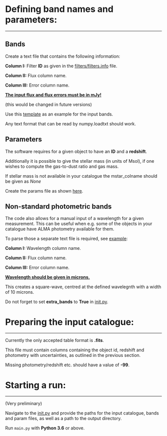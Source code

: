 # Defining band names and parameters: 
-----

## Bands

Create a text file that contains the following information:

**Column I:** Filter **ID** as given in the [filters/filters.info](https://github.com/VasilyKokorev/ctf/blob/master/filters/filters.info) file.

**Column II:** Flux column name.

**Column III:** Error column name.

**<ins>The input flux and flux errors must be in mJy!</ins>**

(this would be changed in future versions)


Use this [template](https://github.com/VasilyKokorev/stardust/blob/master/example/stellar%2Bir/example.bands) as an example for the input bands.

Any text format that can be read by numpy.loadtxt should work.


## Parameters

The software requires for a given object to have an **ID** and a **redshift**. 

Additionally it is possible to give the stellar mass (in units of Msol), if one wishes to compute the gas-to-dust ratio and gas mass.

If stellar mass is not available in your catalogue the mstar_colname should be given as *None*

Create the params file as shown [here](https://github.com/VasilyKokorev/stardust/blob/master/example/stellar%2Bir/example.param).


## Non-standard photometric bands

The code also allows for a manual input of a wavelength for a given measurement. This can be useful when e.g. some of the objects in your catalogue have ALMA photometry available for them.

To parse those a separate text file is required, see [example](https://github.com/VasilyKokorev/ctf/blob/master/example/example.bands_extra):

**Column I:** Wavelength column name.

**Column II:** Flux column name.

**Column III:** Error column name.

**<ins>Wavelength should be given in microns.</ins>**

This creates a square-wave, centred at the defined wavelegnth with a width of 10 microns.

Do not forget to set **extra_bands** to **True** in [init.py](https://github.com/VasilyKokorev/ctf/blob/master/init.py).

# Preparing the input catalogue: 
-----

Currently the only accepted table format is **.fits**.

This file must contain columns containing the object id, redshift and photometry with uncertainties, as outlined in the previous section.

Missing photometry/redshift etc. should have a value of **-99**.


# Starting a run: 
-----

(Very preliminary)

Navigate to the [init.py](https://github.com/VasilyKokorev/ctf/blob/master/config.py) and provide the paths for the input catalogue, bands and param files, as well as a path to the output directory.

Run ``main.py`` with **Python 3.6** or above.
